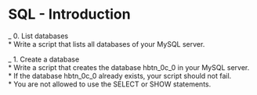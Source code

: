 # SQL - Introduction

_ 0. List databases<br>
    * Write a script that lists all databases of your MySQL server. <br>

_ 1. Create a database<br>
    * Write a script that creates the database hbtn_0c_0 in your MySQL server.<br>
        * If the database hbtn_0c_0 already exists, your script should not fail. <br>
        * You are not allowed to use the SELECT or SHOW statements. <br>
